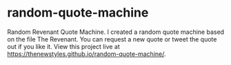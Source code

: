 # random-quote-machine
Random Revenant Quote Machine. 
I created a random quote machine based on the file The Revenant. You can request a new quote or tweet the quote out if you like it. View this project live at https://thenewstyles.github.io/random-quote-machine/. 
